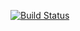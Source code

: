 [![Build Status](https://travis-ci.org/stef08feb/travisCSE.svg?branch=master)](https://travis-ci.org/stef08feb/travisCSE)
